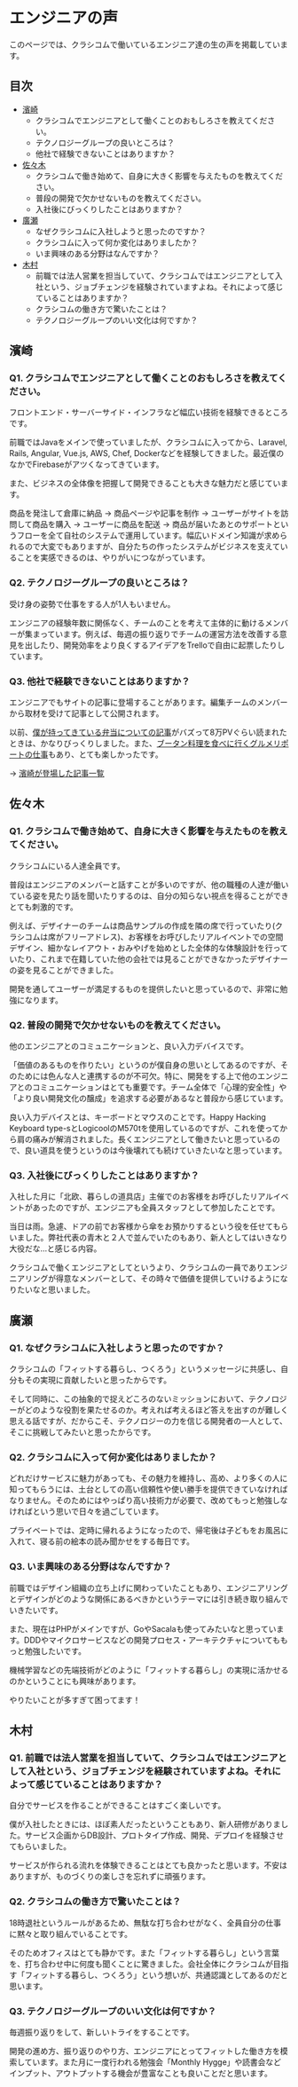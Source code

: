 # エンジニアの声

このページでは、クラシコムで働いているエンジニア達の生の声を掲載しています。

## 目次
- [濱崎](#濱崎)
  - クラシコムでエンジニアとして働くことのおもしろさを教えてください。
  - テクノロジーグループの良いところは？
  - 他社で経験できないことはありますか？
- [佐々木](#佐々木)
  - クラシコムで働き始めて、自身に大きく影響を与えたものを教えてください。
  - 普段の開発で欠かせないものを教えてください。
  - 入社後にびっくりしたことはありますか？
- [廣瀬](#廣瀬)
  - なぜクラシコムに入社しようと思ったのですか？
  - クラシコムに入って何か変化はありましたか？
  - いま興味のある分野はなんですか？
- [木村](#木村)
  - 前職では法人営業を担当していて、クラシコムではエンジニアとして入社という、ジョブチェンジを経験されていますよね。それによって感じていることはありますか？
  - クラシコムの働き方で驚いたことは？
  - テクノロジーグループのいい文化は何ですか？

## 濱崎
### Q1. クラシコムでエンジニアとして働くことのおもしろさを教えてください。

フロントエンド・サーバーサイド・インフラなど幅広い技術を経験できるところです。

前職ではJavaをメインで使っていましたが、クラシコムに入ってから、Laravel, Rails, Angular, Vue.js, AWS, Chef, Dockerなどを経験してきました。最近僕のなかでFirebaseがアツくなってきています。

また、ビジネスの全体像を把握して開発できることも大きな魅力だと感じています。

商品を発注して倉庫に納品 → 商品ページや記事を制作 → ユーザーがサイトを訪問して商品を購入 → ユーザーに商品を配送 → 商品が届いたあとのサポートというフローを全て自社のシステムで運用しています。幅広いドメイン知識が求められるので大変でもありますが、自分たちの作ったシステムがビジネスを支えていることを実感できるのは、やりがいにつながっています。

### Q2. テクノロジーグループの良いところは？

受け身の姿勢で仕事をする人が1人もいません。

エンジニアの経験年数に関係なく、チームのことを考えて主体的に動けるメンバーが集まっています。例えば、毎週の振り返りでチームの運営方法を改善する意見を出したり、開発効率をより良くするアイデアをTrelloで自由に起票したりしています。

### Q3. 他社で経験できないことはありますか？

エンジニアでもサイトの記事に登場することがあります。編集チームのメンバーから取材を受けて記事として公開されます。  

以前、[僕が持ってきている弁当についての記事](https://hokuohkurashi.com/note/127745)がバズって8万PVぐらい読まれたときは、かなりびっくりしました。また、[ブータン料理を食べに行くグルメリポートの仕事](https://hokuohkurashi.com/note/144055)もあり、とても楽しかったです。

→ [濱崎が登場した記事一覧](https://hokuohkurashi.com/note/?s=%E6%BF%B1%E5%B4%8E)

## 佐々木
### Q1. クラシコムで働き始めて、自身に大きく影響を与えたものを教えてください。

クラシコムにいる人達全員です。

普段はエンジニアのメンバーと話すことが多いのですが、他の職種の人達が働いている姿を見たり話を聞いたりするのは、自分の知らない視点を得ることができとても刺激的です。

例えば、デザイナーのチームは商品サンプルの作成を隣の席で行っていたり(クラシコムは席がフリーアドレス)、お客様をお呼びしたリアルイベントでの空間デザイン、細かなレイアウト・おみやげを始めとした全体的な体験設計を行っていたり、これまで在籍していた他の会社では見ることができなかったデザイナーの姿を見ることができました。

開発を通してユーザーが満足するものを提供したいと思っているので、非常に勉強になります。

### Q2. 普段の開発で欠かせないものを教えてください。

他のエンジニアとのコミュニケーションと、良い入力デバイスです。

「価値のあるものを作りたい」というのが僕自身の思いとしてあるのですが、そのためには色んな人と連携するのが不可欠。特に、開発をする上で他のエンジニアとのコミュニケーションはとても重要です。チーム全体で「心理的安全性」や「より良い開発文化の醸成」を追求する必要があるなと普段から感じています。

  良い入力デバイスとは、キーボードとマウスのことです。Happy Hacking Keyboard type-sとLogicoolのM570tを使用しているのですが、これを使ってから肩の痛みが解消されました。長くエンジニアとして働きたいと思っているので、良い道具を使うというのは今後壊れても続けていきたいなと思っています。

### Q3. 入社後にびっくりしたことはありますか？

入社した月に「北欧、暮らしの道具店」主催でのお客様をお呼びしたリアルイベントがあったのですが、エンジニアも全員スタッフとして参加したことです。

当日は雨。急遽、ドアの前でお客様から傘をお預かりするという役を任せてもらいました。弊社代表の青木と２人で並んでいたのもあり、新人としてはいきなり大役だな…と感じる内容。

クラシコムで働くエンジニアとしてというより、クラシコムの一員でありエンジニアリングが得意なメンバーとして、その時々で価値を提供していけるようになりたいなと思いました。

## <a id="hirose">廣瀬</a>
### Q1. なぜクラシコムに入社しようと思ったのですか？

クラシコムの「フィットする暮らし、つくろう」というメッセージに共感し、自分もその実現に貢献したいと思ったからです。

そして同時に、この抽象的で捉えどころのないミッションにおいて、テクノロジーがどのような役割を果たせるのか。考えれば考えるほど答えを出すのが難しく思える話ですが、だからこそ、テクノロジーの力を信じる開発者の一人として、そこに挑戦してみたいと思ったからです。

### Q2. クラシコムに入って何か変化はありましたか？

どれだけサービスに魅力があっても、その魅力を維持し、高め、より多くの人に知ってもらうには、土台としての高い信頼性や使い勝手を提供できていなければなりません。そのためにはやっぱり高い技術力が必要で、改めてもっと勉強しなければという思いで日々を過ごしています。

プライベートでは、定時に帰れるようになったので、帰宅後は子どもをお風呂に入れて、寝る前の絵本の読み聞かせをする毎日です。

### Q3. いま興味のある分野はなんですか？

前職ではデザイン組織の立ち上げに関わっていたこともあり、エンジニアリングとデザインがどのような関係にあるべきかというテーマには引き続き取り組んでいきたいです。

また、現在はPHPがメインですが、GoやSacalaも使ってみたいなと思っています。DDDやマイクロサービスなどの開発プロセス・アーキテクチャについてももっと勉強したいです。

機械学習などの先端技術がどのように「フィットする暮らし」の実現に活かせるのかということにも興味があります。

やりたいことが多すぎて困ってます！

## 木村
### Q1. 前職では法人営業を担当していて、クラシコムではエンジニアとして入社という、ジョブチェンジを経験されていますよね。それによって感じていることはありますか？

自分でサービスを作ることができることはすごく楽しいです。

僕が入社したときには、ほぼ素人だったということもあり、新人研修がありました。サービス企画からDB設計、プロトタイプ作成、開発、デプロイを経験させてもらいました。

サービスが作られる流れを体験できることはとても良かったと思います。不安はありますが、ものづくりの楽しさを忘れずに頑張ります。

### Q2. クラシコムの働き方で驚いたことは？

18時退社というルールがあるため、無駄な打ち合わせがなく、全員自分の仕事に黙々と取り組んでいることです。

そのためオフィスはとても静かです。また「フィットする暮らし」という言葉を、打ち合わせ中に何度も聞くことに驚きました。会社全体にクラシコムが目指す「フィットする暮らし、つくろう」という想いが、共通認識としてあるのだと思います。

### Q3. テクノロジーグループのいい文化は何ですか？

毎週振り返りをして、新しいトライをすることです。

開発の進め方、振り返りのやり方、エンジニアにとってフィットした働き方を模索しています。また月に一度行われる勉強会「Monthly Hygge」や読書会などインプット、アウトプットする機会が豊富なことも良いことだと思います。
